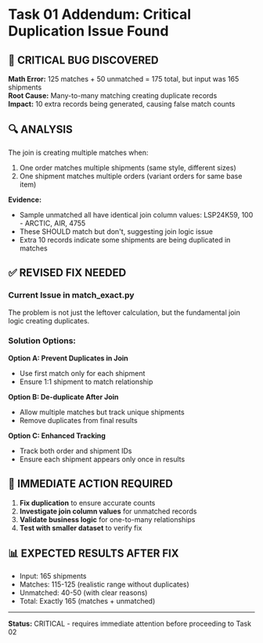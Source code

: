 # Task 01 Addendum: Critical Duplication Issue Found

## 🚨 CRITICAL BUG DISCOVERED

**Math Error:** 125 matches + 50 unmatched = 175 total, but input was 165 shipments  
**Root Cause:** Many-to-many matching creating duplicate records  
**Impact:** 10 extra records being generated, causing false match counts

## 🔍 ANALYSIS

The join is creating multiple matches when:
1. One order matches multiple shipments (same style, different sizes)
2. One shipment matches multiple orders (variant orders for same base item)

**Evidence:**
- Sample unmatched all have identical join column values: LSP24K59, 100 - ARCTIC, AIR, 4755
- These SHOULD match but don't, suggesting join logic issue
- Extra 10 records indicate some shipments are being duplicated in matches

## ✅ REVISED FIX NEEDED

### Current Issue in match_exact.py
The problem is not just the leftover calculation, but the fundamental join logic creating duplicates.

### Solution Options:

**Option A: Prevent Duplicates in Join**
- Use first match only for each shipment
- Ensure 1:1 shipment to match relationship

**Option B: De-duplicate After Join**  
- Allow multiple matches but track unique shipments
- Remove duplicates from final results

**Option C: Enhanced Tracking**
- Track both order and shipment IDs
- Ensure each shipment appears only once in results

## 🎯 IMMEDIATE ACTION REQUIRED

1. **Fix duplication** to ensure accurate counts
2. **Investigate join column values** for unmatched records
3. **Validate business logic** for one-to-many relationships
4. **Test with smaller dataset** to verify fix

## 📊 EXPECTED RESULTS AFTER FIX

- Input: 165 shipments
- Matches: 115-125 (realistic range without duplicates)
- Unmatched: 40-50 (with clear reasons)
- Total: Exactly 165 (matches + unmatched)

---

**Status:** CRITICAL - requires immediate attention before proceeding to Task 02
